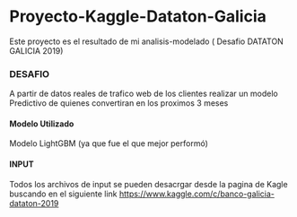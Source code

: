 # Proyecto-Kaggle-Dataton-Galicia
Este proyecto es el resultado de mi analisis-modelado ( Desafio DATATON GALICIA 2019)

### DESAFIO
A partir de datos reales de trafico web de los clientes realizar un modelo Predictivo de quienes convertiran en los proximos 3 meses

#### Modelo Utilizado
Modelo LightGBM
(ya que fue el que mejor performó)

#### INPUT
Todos los archivos de input se pueden desacrgar desde la pagina de Kagle buscando en el siguiente link
https://www.kaggle.com/c/banco-galicia-dataton-2019
